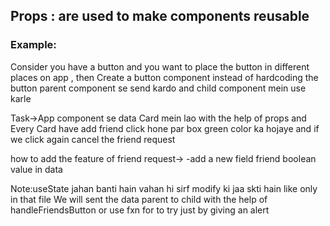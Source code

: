 ## Props : are used to make components reusable

### Example:

Consider you have a button and you want to place the button in different places on app , then Create a button component instead of hardcoding the button parent component se send kardo and child component mein use karle

Task->App component se data Card mein lao with the help of props and Every Card have add friend click hone par box green color ka hojaye and
if we click again cancel the friend request

how to add the feature of friend request->
-add a new field friend boolean value in data

Note:useState jahan banti hain vahan hi sirf modify ki jaa skti hain like only in that file
We will sent the data parent to child with the help of handleFriendsButton or use fxn for to try just by giving an alert
